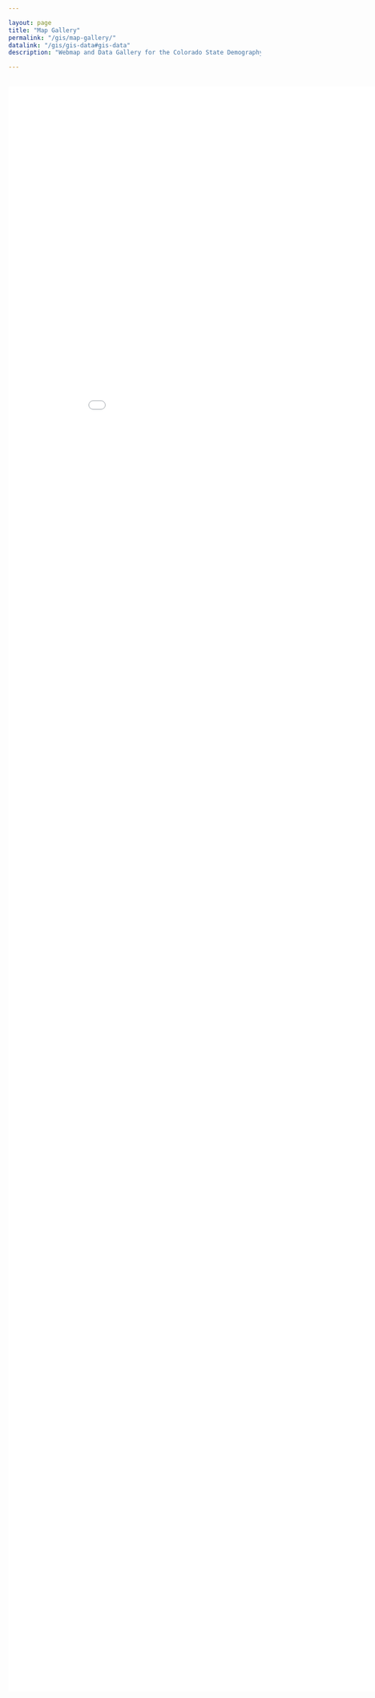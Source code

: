 ```yaml
---

layout: page
title: "Map Gallery"
permalink: "/gis/map-gallery/"
datalink: "/gis/gis-data#gis-data"
description: "Webmap and Data Gallery for the Colorado State Demography Office"

---
```

<br />

<iframe frameborder="0" height="3200" id="frident" marginheight="0" marginwidth="0" scrolling="auto" src="/CO_Map_Gallery/index.html" width="920"></iframe>
